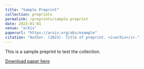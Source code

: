 ```yaml
---
title: "Sample Preprint"
collection: preprints
permalink: /preprints/sample-preprint
date: 2023-01-01
venue: "arXiv"
paperurl: "https://arxiv.org/abs/example"
citation: "Author. (2023). Title of preprint. <i>arXiv</i>."
---
```


This is a sample preprint to test the collection.

[Download paper here](https://arxiv.org/pdf/example.pdf)
